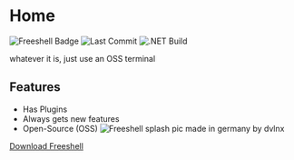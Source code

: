 # Home

![Freeshell Badge](https://img.shields.io/badge/Freeshell-Contribute%20Now!-blue) ![Last Commit](https://img.shields.io/github/last-commit/iDevYT/freeshell?style=flat) ![.NET Build](https://img.shields.io/github/workflow/status/iDevYT/freeshell/.NET?label=.NET%20Build&logo=.net&logoColor=blue)

whatever it is, just use an OSS terminal

## Features

- Has Plugins
- Always gets new features
- Open-Source (OSS)
![Freeshell splash pic](https://user-images.githubusercontent.com/102538497/179985032-ceff1a3d-ed1c-4f47-b64f-d33fbf719349.png)
made in germany by dvlnx

[Download Freeshell](https://github.com/dvnlx/freeshell/releases/)
